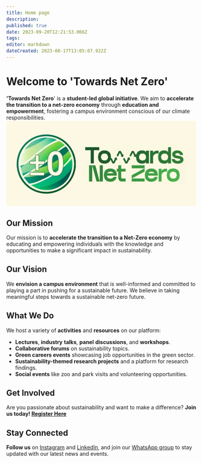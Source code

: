 ```yaml
---
title: Home page
description: 
published: true
date: 2023-09-20T12:21:53.066Z
tags: 
editor: markdown
dateCreated: 2023-08-17T13:05:07.922Z
---
```


# Welcome to 'Towards Net Zero' 

**'Towards Net Zero**' is a **student-led global initiative**.
We aim to **accelerate the transition to a net-zero economy** through **education and empowerment**, fostering a campus environment conscious of our climate responsibilities.
![logo.jpg](/pictures/logo.jpg)

## Our Mission
Our mission is to **accelerate the transition to a Net-Zero economy** by educating and empowering individuals with the knowledge and opportunities to make a significant impact in sustainability.

## Our Vision
We **envision a campus environment** that is well-informed and committed to playing a part in pushing for a sustainable future. We believe in taking meaningful steps towards a sustainable net-zero future.

## What We Do
We host a variety of **activities** and **resources** on our platform:

- **Lectures**, **industry** **talks**, **panel** **discussions**, and **workshops**.
- **Collaborative forums** on sustainability topics.
- **Green careers events** showcasing job opportunities in the green sector.
- **Sustainability-themed research projects** and a platform for research findings.
- **Social events** like zoo and park visits and volunteering opportunities.



## Get Involved
Are you passionate about sustainability and want to make a difference? 
**Join us today! [Register Here](https://forms.gle/Vi9FEfnHv7xRncDu8)**

## Stay Connected
**Follow us** on [Instagram](https://www.instagram.com/towardsnetzero2050/?hl=en) and [LinkedIn](https://www.linkedin.com/company/towards-net-zero-2050/about/), and join our [WhatsApp group](https://chat.whatsapp.com/C4TzPPCwVshKNBd44pP6Tk) to stay updated with our latest news and events.
